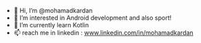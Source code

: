 - 👋 Hi, I’m @mohamadkardan
- 👀 I’m interested in Android development and also sport!
- 🌱 I’m currently learn Kotlin
- 📫 reach me in linkedin : www.linkedin.com/in/mohamadkardan

<!---
mohamadkardan/mohamadkardan is a ✨ special ✨ repository because its `README.md` (this file) appears on your GitHub profile.
You can click the Preview link to take a look at your changes.
--->
